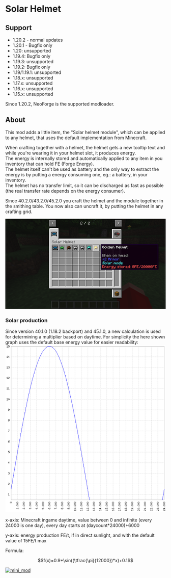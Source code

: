 # Solar Helmet

## Support

- 1.20.2 - normal updates
- 1.20.1 - Bugfix only
- 1.20: unsupported
- 1.19.4: Bugfix only
- 1.19.3: unsupported
- 1.19.2: Bugfix only
- 1.19/1.19.1: unsupported
- 1.18.x: unsupported
- 1.17.x: unsupported
- 1.16.x: unsupported
- 1.15.x: unsupported

Since 1.20.2, NeoForge is the supported modloader.

## About

This mod adds a little item, the "Solar helmet module", which can be applied to any helmet, that uses the default implementation from Minecraft.

When crafting together with a helmet, the helmet gets a new tooltip text and while you're wearing it in your helmet slot, it produces energy.  
The energy is internally stored and automatically applied to any item in you inventory that can hold FE (Forge Energy).  
The helmet itself can't be used as battery and the only way to extract the energy is by putting a energy consuming one, eg.: a battery, in your inventory.  
The helmet has no transfer limit, so it can be discharged as fast as possible (the real transfer rate depends on the energy consumer).

Since 40.2.0/43.2.0/45.2.0 you craft the helmet and the module together in the smithing table. You now also can uncraft it, by putting the helmet in any crafting grid.

![creative_tab](https://raw.githubusercontent.com/canitzp/SolarHelmet/master/readme/creative_tab.png)

### Solar production
Since version 40.1.0 (1.18.2 backport) and 45.1.0, a new calculation is used for determining a multiplier based on daytime.
For simplicity the here shown graph uses the default base energy value for easier readability:
![solar_production_plot](https://raw.githubusercontent.com/canitzp/SolarHelmet/master/readme/solar_production_plot.png)

x-axis: Minecraft ingame daytime, value between 0 and infinite (every 24000 is one day), every day starts at (daycount*24000)+6000

y-axis: energy production FE/t, if in direct sunlight, and with the default value of 15FE/t max

Formula:
```math
f(x)=0.9*\sin((\tfrac{\pi}{12000})*x)+0.1
```

[![mini_mod](https://canitzp.de/minimod_logo.png)](https://canitzp.de/minimod.html)